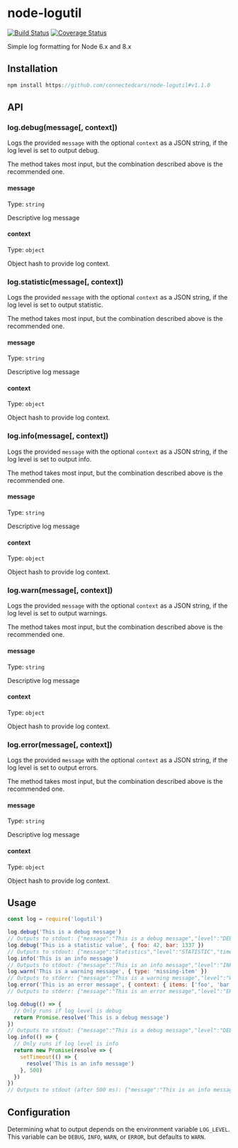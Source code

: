 # node-logutil

[![Build Status](https://travis-ci.org/connectedcars/node-logutil.svg?branch=master)](https://travis-ci.org/connectedcars/node-logutil)
[![Coverage Status](https://coveralls.io/repos/github/connectedcars/node-logutil/badge.svg?branch=master)](https://coveralls.io/github/connectedcars/node-logutil?branch=master)

Simple log formatting for Node 6.x and 8.x

## Installation

``` javascript
npm install https://github.com/connectedcars/node-logutil#v1.1.0
```

## API

### log.debug(message[, context])

Logs the provided `message` with the optional `context` as a JSON string, if the log level is set to output debug.

The method takes most input, but the combination described above is the recommended one.

#### message

Type: `string`

Descriptive log message

#### context

Type: `object`

Object hash to provide log context.

### log.statistic(message[, context])

Logs the provided `message` with the optional `context` as a JSON string, if the log level is set to output statistic.

The method takes most input, but the combination described above is the recommended one.

#### message

Type: `string`

Descriptive log message

#### context

Type: `object`

Object hash to provide log context.

### log.info(message[, context])

Logs the provided `message` with the optional `context` as a JSON string, if the log level is set to output info.

The method takes most input, but the combination described above is the recommended one.

#### message

Type: `string`

Descriptive log message

#### context

Type: `object`

Object hash to provide log context.

### log.warn(message[, context])

Logs the provided `message` with the optional `context` as a JSON string, if the log level is set to output warnings.

The method takes most input, but the combination described above is the recommended one.

#### message

Type: `string`

Descriptive log message

#### context

Type: `object`

Object hash to provide log context.

### log.error(message[, context])

Logs the provided `message` with the optional `context` as a JSON string, if the log level is set to output errors.

The method takes most input, but the combination described above is the recommended one.

#### message

Type: `string`

Descriptive log message

#### context

Type: `object`

Object hash to provide log context.

## Usage

``` javascript
const log = require('logutil')

log.debug('This is a debug message')
// Outputs to stdout: {"message":"This is a debug message","level":"DEBUG","timestamp":"2017-09-01T13:37:42Z"}
log.debug('This is a statistic value', { foo: 42, bar: 1337 })
// Outputs to stdout: {"message":"Statistics","level":"STATISTIC","timestamp":"2017-09-01T13:37:42Z", "content":{"foo":42,"bar":1337}}
log.info('This is an info message')
// Outputs to stdout: {"message":"This is an info message","level":"INFO","timestamp":"2017-09-01T13:37:42Z"}
log.warn('This is a warning message', { type: 'missing-item' })
// Outputs to stderr: {"message":"This is a warning message","level":"WARNING","timestamp":"2017-09-01T13:37:42Z","context":{"type":"missing-item"}}
log.error('This is an error message', { context: { items: ['foo', 'bar'] } })
// Outputs to stderr: {"message":"This is an error message","level":"ERROR","timestamp":"2017-09-01T13:37:42Z","context":{"items":["foo","bar"]}}

log.debug(() => {
  // Only runs if log level is debug
  return Promise.resolve('This is a debug message')
})
// Outputs to stdout: {"message":"This is a debug message","level":"DEBUBG","timestamp":"2017-09-01T13:37:42Z"}
log.info(() => {
  // Only runs if log level is info
  return new Promise(resolve => {
    setTimeout(() => {
      resolve('This is an info message')
    }, 500)
  })
})
// Outputs to stdout (after 500 ms): {"message":"This is an info message","level":"INFO","timestamp":"2017-09-01T13:37:42Z"}
```

## Configuration

Determining what to output depends on the environment variable `LOG_LEVEL`. This variable can be `DEBUG`, `INFO`, `WARN`, or `ERROR`, but defaults to `WARN`.

